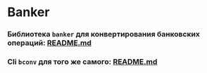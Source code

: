 # Banker

### Библиотека `banker` для конвертирования банковских операций: [README.md](https://github.com/webmstk/banker/blob/master/banker/README.md)
### Сli `bconv` для того же самого: [README.md](https://github.com/webmstk/banker/blob/master/bconv/README.md)